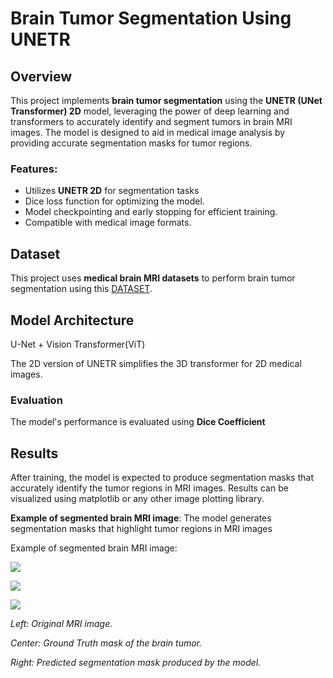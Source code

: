 # Brain Tumor Segmentation Using UNETR

## Overview

This project implements **brain tumor segmentation** using the **UNETR (UNet Transformer) 2D** model, leveraging the power of deep learning and transformers to accurately identify and segment tumors in brain MRI images. The model is designed to aid in medical image analysis by providing accurate segmentation masks for tumor regions.

### Features:
- Utilizes **UNETR 2D** for segmentation tasks
- Dice loss function for optimizing the model.
- Model checkpointing and early stopping for efficient training.
- Compatible with medical image formats.

## Dataset

This project uses **medical brain MRI datasets** to perform brain tumor segmentation using this [DATASET](https://www.kaggle.com/datasets/nikhilroxtomar/brain-tumor-segmentation).

## Model Architecture
U-Net + Vision Transformer(ViT)

The 2D version of UNETR simplifies the 3D transformer for 2D medical images.

### Evaluation

The model's performance is evaluated using **Dice Coefficient**

## Results

After training, the model is expected to produce segmentation masks that accurately identify the tumor regions in MRI images. Results can be visualized using matplotlib or any other image plotting library.

**Example of segmented brain MRI image**:
The model generates segmentation masks that highlight tumor regions in MRI images

Example of segmented brain MRI image: 


![](https://github.com/SahandNoey/Tumor-Segmentation-Using-UNETR/blob/master/results/1344.png)

![](https://github.com/SahandNoey/Tumor-Segmentation-Using-UNETR/blob/master/results/883.png)

![](https://github.com/SahandNoey/Tumor-Segmentation-Using-UNETR/blob/master/results/132.png)

_Left: Original MRI image._

_Center: Ground Truth mask of the brain tumor._

_Right: Predicted segmentation mask produced by the model._


